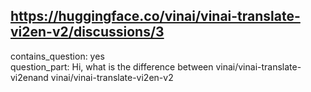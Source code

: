 ## https://huggingface.co/vinai/vinai-translate-vi2en-v2/discussions/3

contains_question: yes  
question_part: Hi, what is the difference between vinai/vinai-translate-vi2enand vinai/vinai-translate-vi2en-v2